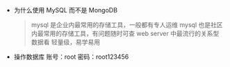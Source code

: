 - 为什么使用 MySQL 而不是 MongoDB

  > mysql 是企业内最常用的存储工具，一般都有专人运维
  > mysql 也是社区内最常用的存储工具，有问题随时可查
  > web server 中最流行的关系型数据看
  > 轻量级，易学易用

- 操作数据库
  账号：root 密码：root123456
